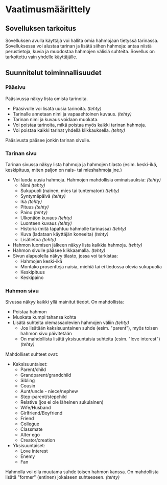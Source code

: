 # Vaatimusmäärittely

## Sovelluksen tarkoitus

Sovelluksen avulla käyttäjä voi hallita omia hahmojaan tietyssä tarinassa. Sovelluksessa voi alustaa tarinan ja lisätä siihen hahmoja: antaa niistä perustietoja, kuvia ja muodostaa hahmojen välisiä suhteita. Sovellus on tarkoitettu vain yhdelle käyttäjälle.

## Suunnitelut toiminnallisuudet

### Pääsivu

Pääsivussa näkyy lista omista tarinoita.

- Pääsivulle voi lisätä uusia tarinoita. *(tehty)*
- Tarinalle annetaan nimi ja vapaaehtoinen kuvaus. *(tehty)*
- Tarinan nimi ja kuvaus voidaan muokata.
- Voi poistaa tarinoita, mikä poistaa myös kaikki tarinan hahmoja.
- Voi poistaa kaikki tarinat yhdellä klikkauksella. *(tehty)*

Pääsivusta pääsee jonkin tarinan sivulle.

### Tarinan sivu

Tarinan sivussa näkyy lista hahmoja ja hahmojen tilasto (esim. keski-ikä, keskipituus, miten paljon on nais- tai mieshahmoja jne.)

- Voi luoda uusia hahmoja. Hahmojen mahdollisia ominaisuuksia: *(tehty)*
    - Nimi *(tehty)*
    - Sukupuoli (nainen, mies tai tuntematon) *(tehty)*
    - Syntymäpäivä *(tehty)*
    - Ikä *(tehty)*
    - Pituus *(tehty)*
    - Paino *(tehty)*
    - Ulkonäön kuvaus *(tehty)*
    - Luonteen kuvaus *(tehty)*
    - Historia (mitä tapahtuu hahmolle tarinassa) *(tehty)*
    - Kuva (ladataan käyttäjän koneelta) *(tehty)*
    - Lisätietoa *(tehty)*
- Hahmon luomisen jälkeen näkyy lista kaikkia hahmoja. *(tehty)*
- Hahmon sivulle pääsee klikkaamalla. *(tehty)*
- Sivun alapuolella näkyy tilasto, jossa voi tarkistaa:
    - Hahmojen keski-ikä
    - Montako prosentteja naisia, miehiä tai ei tiedossa olevia sukupuolia
    - Keskipituus
    - Keskipaino

### Hahmon sivu

Sivussa näkyy kaikki yllä mainitut tiedot. On mahdollista:

- Poistaa hahmon
- Muokata kumpi tahansa kohta
- Lisätä suhteita olemassaolevien hahmojen väliin *(tehty)*
    - Jos lisätään kaksisuuntainen suhde (esim. "parent"), myös toisen hahmon sivu päivitetään
    - On mahdollista lisätä yksisuuntaisia suhteita (esim. "love interest") *(tehty)*

Mahdolliset suhteet ovat:

- Kaksisuuntaiset:
    - Parent/child
    - Grandparent/grandchild
    - Sibling
    - Cousin
    - Aunt/uncle - niece/nephew
    - Step-parent/stepchild
    - Relative (jos ei ole läheinen sukulainen)
    - Wife/Husband
    - Girlfriend/Boyfriend
    - Friend
    - Collegue
    - Classmate
    - Alter ego
    - Creator/creation
- Yksisuuntaiset:
    - Love interest
    - Enemy
    - Fan

Hahmolla voi olla muutama suhde toisen hahmon kanssa. On mahdollista lisätä "former" (entinen) jokaiseen suhteeseen. *(tehty)*